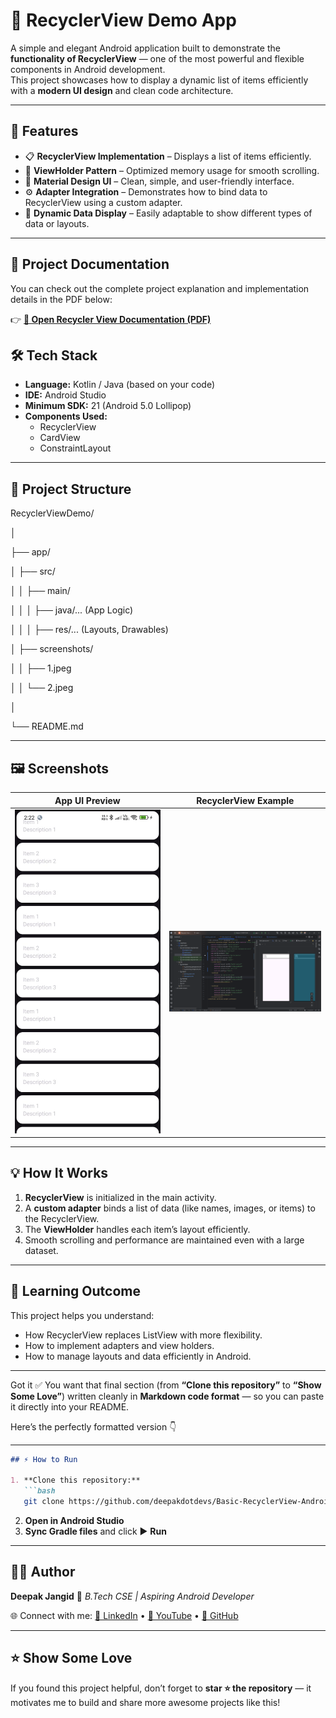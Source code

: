 # 📱 RecyclerView Demo App

A simple and elegant Android application built to demonstrate the **functionality of RecyclerView** — one of the most powerful and flexible components in Android development.  
This project showcases how to display a dynamic list of items efficiently with a **modern UI design** and clean code architecture.

---

## 🚀 Features

- 📋 **RecyclerView Implementation** – Displays a list of items efficiently.  
- 🧩 **ViewHolder Pattern** – Optimized memory usage for smooth scrolling.  
- 🎨 **Material Design UI** – Clean, simple, and user-friendly interface.  
- ⚙️ **Adapter Integration** – Demonstrates how to bind data to RecyclerView using a custom adapter.  
- 🔁 **Dynamic Data Display** – Easily adaptable to show different types of data or layouts.  

---

## 📄 **Project Documentation**

You can check out the complete project explanation and implementation details in the PDF below:  

👉 [**📘 Open Recycler View Documentation (PDF)**](./Recycler%20View.pdf)


## 🛠️ Tech Stack

- **Language:** Kotlin / Java (based on your code)  
- **IDE:** Android Studio  
- **Minimum SDK:** 21 (Android 5.0 Lollipop)  
- **Components Used:**
  - RecyclerView  
  - CardView  
  - ConstraintLayout  

---

## 📂 Project Structure

RecyclerViewDemo/

│

├── app/

│ ├── src/

│ │ ├── main/

│ │ │ ├── java/... (App Logic)

│ │ │ ├── res/... (Layouts, Drawables)

│ ├── screenshots/

│ │ ├── 1.jpeg

│ │ └── 2.jpeg

│

└── README.md


---

## 🖼️ Screenshots

| App UI Preview | RecyclerView Example |
|:---------------:|:--------------------:|
| <img src="app/screenshots/1.jpeg" width="300"/> | <img src="app/screenshots/2.png" width="300"/> |

---

## 💡 How It Works

1. **RecyclerView** is initialized in the main activity.  
2. A **custom adapter** binds a list of data (like names, images, or items) to the RecyclerView.  
3. The **ViewHolder** handles each item’s layout efficiently.  
4. Smooth scrolling and performance are maintained even with a large dataset.

---

## 🧠 Learning Outcome

This project helps you understand:
- How RecyclerView replaces ListView with more flexibility.
- How to implement adapters and view holders.
- How to manage layouts and data efficiently in Android.

---

Got it ✅ You want that final section (from **“Clone this repository”** to **“Show Some Love”**) written cleanly in **Markdown code format** — so you can paste it directly into your README.

Here’s the perfectly formatted version 👇

---

````markdown
## ⚡ How to Run

1. **Clone this repository:**
   ```bash
   git clone https://github.com/deepakdotdevs/Basic-RecyclerView-Android
````

2. **Open in Android Studio**
3. **Sync Gradle files** and click ▶️ **Run**

---

## 👨‍💻 Author

**Deepak Jangid**
📍 *B.Tech CSE | Aspiring Android Developer*

🌐 Connect with me:
[💼 LinkedIn](https://www.linkedin.com/in/deepak-jangid-89954a317/) • [🎥 YouTube](https://www.youtube.com/@DreamHustleWithDeepak) • [🐙 GitHub](https://github.com/deepakdotdevs)

---

## ⭐ Show Some Love

If you found this project helpful, don’t forget to **star ⭐ the repository** — it motivates me to build and share more awesome projects like this!
